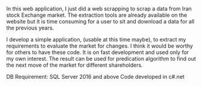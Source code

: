 In this web application, I just did a web scrapping to scrap a data from Iran stock Exchange market. The extraction tools are already available on the website but it is time consuming for a user to sit and download a data for all the previous years.

I develop a simple application, (usable at this time maybe), to extract my requirements to evaluate the market for changes.
I think it would be worthy for others to have these code. It is on fast development and used only for my own interest. The result can be used for predication algorithm to find out the next move of the market for different shareholders. 

DB Requirement: SQL Server 2016 and above
Code developed in c#.net
